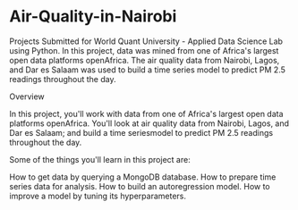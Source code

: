 # Air-Quality-in-Nairobi
Projects Submitted for World Quant University - Applied Data Science Lab using Python. In this project, data was mined from one of Africa's largest open data platforms openAfrica. The air quality data from Nairobi, Lagos, and Dar es Salaam was used to build a time series model to predict PM 2.5 readings throughout the day.

Overview

In this project, you'll work with data from one of Africa's largest open data platforms openAfrica. You'll look at air quality data from Nairobi, Lagos, and Dar es Salaam; and build a time seriesmodel to predict PM 2.5 readings throughout the day.

Some of the things you'll learn in this project are:

How to get data by querying a MongoDB database.
How to prepare time series data for analysis.
How to build an autoregression model.
How to improve a model by tuning its hyperparameters.
